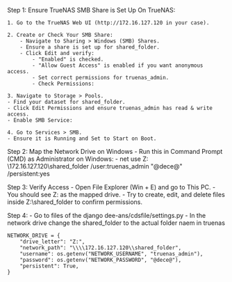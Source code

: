 Step 1: Ensure TrueNAS SMB Share is Set Up
	On TrueNAS:

	1. Go to the TrueNAS Web UI (http://172.16.127.120 in your case).

	2. Create or Check Your SMB Share:
		- Navigate to Sharing > Windows (SMB) Shares.
		- Ensure a share is set up for shared_folder.
		- Click Edit and verify:
			- "Enabled" is checked.
			- "Allow Guest Access" is enabled if you want anonymous access.
			- Set correct permissions for truenas_admin.
			- Check Permissions:

	3. Navigate to Storage > Pools.
	- Find your dataset for shared_folder.
	- Click Edit Permissions and ensure truenas_admin has read & write access.
	- Enable SMB Service:

	4. Go to Services > SMB.
	- Ensure it is Running and Set to Start on Boot.
	
Step 2: Map the Network Drive on Windows
	- Run this in Command Prompt (CMD) as Administrator on Windows:	
	- net use Z: \\172.16.127.120\shared_folder /user:truenas_admin "@dece@" /persistent:yes

Step 3: Verify Access
	- Open File Explorer (Win + E) and go to This PC.
	- You should see Z: as the mapped drive.
	- Try to create, edit, and delete files inside Z:\shared_folder to confirm permissions.

Step 4: 
	- Go to files of the django dee-ans/cdsfile/settings.py
	- In the network drive change the shared_folder to the actual folder naem in truenas
	
	NETWORK_DRIVE = {
		"drive_letter": "Z:",
		"network_path": "\\\\172.16.127.120\\shared_folder",
		"username": os.getenv("NETWORK_USERNAME", "truenas_admin"),
		"password": os.getenv("NETWORK_PASSWORD", "@dece@"),
		"persistent": True,
	}

	

	
	
